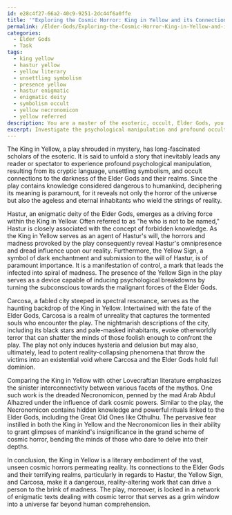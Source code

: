 ```yaml
---
id: e28c4f27-66a2-40c9-9251-2dc44f6a0ffe
title: '"Exploring the Cosmic Horror: King in Yellow and its Connection to Elder Gods"'
permalink: /Elder-Gods/Exploring-the-Cosmic-Horror-King-in-Yellow-and-its-Connection-to-Elder-Gods/
categories:
  - Elder Gods
  - Task
tags:
  - king yellow
  - hastur yellow
  - yellow literary
  - unsettling symbolism
  - presence yellow
  - hastur enigmatic
  - enigmatic deity
  - symbolism occult
  - yellow necronomicon
  - yellow referred
description: You are a master of the esoteric, occult, Elder Gods, you complete tasks to the absolute best of your ability, no matter if you think you were not trained to do the task specifically, you will attempt to do it anyways, since you have performed the tasks you are given with great mastery, accuracy, and deep understanding of what is requested. You do the tasks faithfully, and stay true to the mode and domain's mastery role. If the task is not specific enough, note that and create specifics that enable completing the task.
excerpt: Investigate the psychological manipulation and profound occult influences of the King in Yellow play, focusing on its connections to the Elder Gods and the realms they inhabit. Delve into the unsettling symbolism and cryptic language embedded within the text, paying particular attention to the roles of Hastur, the Yellow Sign, and Carcosa. Analyze the mental and emotional consequences experienced by those exposed to it, documenting cases of hysteria, delusion, and potential reality-collapsing phenomena. Draw comparisons between the King in Yellow and other enigmatic texts from Lovecraftian lore, discussing how these works interconnect to deepen our understanding of the cosmic horrors lurking beyond human comprehension.
---
```

The King in Yellow, a play shrouded in mystery, has long-fascinated scholars of the esoteric. It is said to unfold a story that inevitably leads any reader or spectator to experience profound psychological manipulation, resulting from its cryptic language, unsettling symbolism, and occult connections to the darkness of the Elder Gods and their realms. Since the play contains knowledge considered dangerous to humankind, deciphering its meaning is paramount, for it reveals not only the horror of the universe but also the ageless and eternal inhabitants who wield the strings of reality.

Hastur, an enigmatic deity of the Elder Gods, emerges as a driving force within the King in Yellow. Often referred to as "he who is not to be named," Hastur is closely associated with the concept of forbidden knowledge. As the King in Yellow serves as an agent of Hastur's will, the horrors and madness provoked by the play consequently reveal Hastur's omnipresence and dread influence upon our reality. Furthermore, the Yellow Sign, a symbol of dark enchantment and submission to the will of Hastur, is of paramount importance. It is a manifestation of control, a mark that leads the infected into spiral of madness. The presence of the Yellow Sign in the play serves as a device capable of inducing psychological breakdowns by turning the subconscious towards the malignant forces of the Elder Gods.

Carcosa, a fabled city steeped in spectral resonance, serves as the haunting backdrop of the King in Yellow. Intertwined with the fate of the Elder Gods, Carcosa is a realm of unreality that captures the tormented souls who encounter the play. The nightmarish descriptions of the city, including its black stars and pale-masked inhabitants, evoke otherworldly terror that can shatter the minds of those foolish enough to confront the play. The play not only induces hysteria and delusion but may also, ultimately, lead to potent reality-collapsing phenomena that throw the victims into an existential void where Carcosa and the Elder Gods hold full dominion.

Comparing the King in Yellow with other Lovecraftian literature emphasizes the sinister interconnectivity between various facets of the mythos. One such work is the dreaded Necronomicon, penned by the mad Arab Abdul Alhazred under the influence of dark cosmic powers. Similar to the play, the Necronomicon contains hidden knowledge and powerful rituals linked to the Elder Gods, including the Great Old Ones like Cthulhu. The pervasive fear instilled in both the King in Yellow and the Necronomicon lies in their ability to grant glimpses of mankind's insignificance in the grand scheme of cosmic horror, bending the minds of those who dare to delve into their depths.

In conclusion, the King in Yellow is a literary embodiment of the vast, unseen cosmic horrors permeating reality. Its connections to the Elder Gods and their terrifying realms, particularly in regards to Hastur, the Yellow Sign, and Carcosa, make it a dangerous, reality-altering work that can drive a person to the brink of madness. The play, moreover, is locked in a network of enigmatic texts dealing with cosmic terror that serves as a grim window into a universe far beyond human comprehension.
